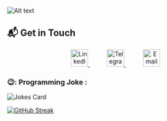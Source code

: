 ![Alt text](https://drive.google.com/uc?export=view&id=1RZOpE8M0nHUGEdjqMO64L6tll5g0Uu9W)

<!--
**oleksandr-kaledin/oleksandr-kaledin** is a ✨ _special_ ✨ repository because its `README.md` (this file) appears on your GitHub profile.

Here are some ideas to get you started:

- 🔭 I’m currently working on ...
- 🌱 I’m currently learning ...
- 👯 I’m looking to collaborate on ...
- 🤔 I’m looking for help with ...
- 💬 Ask me about ...
- 📫 How to reach me: ... 
- 😄 Pronouns: ...
- ⚡ Fun fact: ...

[I AM WORKING ON]
[LEARNING]
[MEDIUM]
[REACH ME]
[JOKE]
-->
## 📬 Get in Touch

<div align="center">
  <a href="https://www.linkedin.com/in/yourprofile" target="_blank" style="margin: 0 20px;">
    <img src="https://cdn.jsdelivr.net/npm/simple-icons@v6/icons/linkedin.svg" alt="LinkedIn" width="40" height="40" />
  </a>
  <a href="https://t.me/yourusername" target="_blank" style="margin: 0 20px;">
    <img src="https://cdn.jsdelivr.net/npm/simple-icons@v6/icons/telegram.svg" alt="Telegram" width="40" height="40" />
  </a>
  <a href="mailto:your.email@example.com" target="_blank" style="margin: 0 20px;">
    <img src="https://cdn.jsdelivr.net/npm/simple-icons@v6/icons/mail.svg" alt="Email" width="40" height="40" />
  </a>
</div>

### 😉: Programming Joke :
<!-- Markdown -->
![Jokes Card](https://readme-jokes.vercel.app/api)

[![GitHub Streak](https://streak-stats.demolab.com?user=oleksandr-kaledin&border_radius=16&date_format=M%20j%5B%2C%20Y%5D&exclude_days=Sun%2CSat&ring=35764B&fire=35764B&background=212830&sideLabels=EBEBEB&dates=9198A2&excludeDaysLabel=EBEBEB00&currStreakLabel=EBEBEB&currStreakNum=FFFFFF&border=3D444E&sideNums=FFFFFF&stroke=3D444E)](https://git.io/streak-stats)
